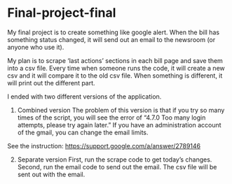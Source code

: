 # Final-project-final
My final project is to create something like google alert. When the bill has something status changed, it will send out an email to the newsroom (or anyone who use it).

My plan is to scrape ‘last actions’ sections in each bill page and save them into a csv file. Every time when someone runs the code, it will create a new csv and it will compare it to the old csv file. When something is different, it will print out the different part. 

I ended with two different versions of the application. 

1. Combined version
The problem of this version is that if you try so many times of the script, you will see the error of “4.7.0 Too many login attempts, please try again later.” If you have an administration account of the gmail, you can change the email limits.

See the instruction: https://support.google.com/a/answer/2789146

2. Separate version
First, run the scrape code to get today’s changes.
Second, run the email code to send out the email. The csv file will be sent out with the email.